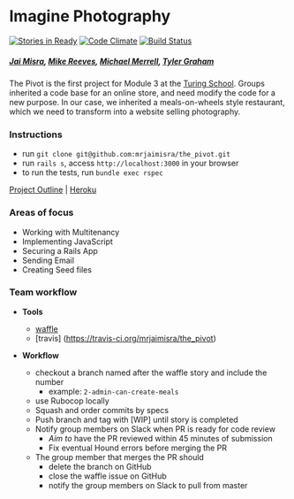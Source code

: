 # Imagine Photography

[![Stories in Ready](https://badge.waffle.io/mrjaimisra/the_pivot.svg?label=ready&title=Ready)](http://waffle.io/mrjaimisra/the_pivot) [![Code Climate](https://codeclimate.com/github/applegrain/dinners_ready/badges/gpa.svg)](https://codeclimate.com/github/applegrain/dinners_ready) [![Build Status](https://travis-ci.org/applegrain/dinners_ready.svg)](https://travis-ci.org/mrjaimisra/the_pivot)

##### [Jai Misra](https://github.com/mrjaimisra), [Mike Reeves](https://github.com/michael-reeves), [Michael Merrell](https://github.com/michaelkm), [Tyler Graham](https://github.com/tgraham777)

The Pivot is the first project for Module 3 at the [Turing School](http://turing.io).
Groups inherited a code base for an online store, and need modify the code for a new purpose.
In our case, we inherited a meals-on-wheels style restaurant, which we need to transform into a website selling photography.

### Instructions
- run `git clone git@github.com:mrjaimisra/the_pivot.git`
- run `rails s`, access `http://localhost:3000` in your browser
- to run the tests, run `bundle exec rspec`  

[Project Outline](https://github.com/turingschool/lesson_plans/blob/master/ruby_03-professional_rails_applications/the_pivot.markdown#pivots) | [Heroku](https://photo_bomb.herokuapp.com/)

### Areas of focus
- Working with Multitenancy
- Implementing JavaScript
- Securing a Rails App
- Sending Email
- Creating Seed files

### Team workflow
- **Tools**
  - [waffle](https://waffle.io/mrjaimisra/the_pivot)
  - [travis]  (https://travis-ci.org/mrjaimisra/the_pivot)

- **Workflow**
  - checkout a branch named after the waffle story and include the number
    - example: `2-admin-can-create-meals`
  - use Rubocop locally
  - Squash and order commits by specs
  - Push branch and tag with [WIP] until story is completed
  - Notify group members on Slack when PR is ready for code review
    - *Aim to* have the PR reviewed within 45 minutes of submission
    - Fix eventual Hound errors before merging the PR
  - The group member that merges the PR should
    - delete the branch on GitHub
    - close the waffle issue on GitHub
    - notify the group members on Slack to pull from master

